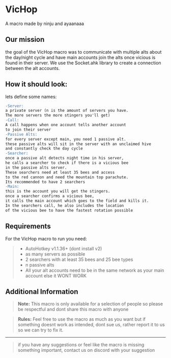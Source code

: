 # VicHop
A macro made by ninju and ayaanaaa

## Our mission
the goal of the VicHop macro was to communicate with multiple alts about the day/night cycle and have main accounts join the alts once vicious is found in their server.
We use the Socket.ahk library to create a connection between the alt accounts.

## How it should look:
lets define some names:
```diff
-Server:
a private server (n is the amount of servers you have.
The more servers the more stingers you'll get)
-Call:
A call happens when one account tells another account
to join their server
-Passive Alts:
for every server except main, you need 1 passive alt.
these passive alts will sit in the server with an unclaimed hive
and constantly check the day cycle
-Searcher:
once a passive alt detects night time in his server,
he calls a searcher to check if there is a vicious bee
in the passive alts server.
These searchers need at least 35 bees and access
to the red cannon and need the mountain top parachute.
Its recommended to have 2 searchers
-Main:
this is the account you will get the stingers.
once a searcher confirms a vicious bee,
it calls the main account which goes to the field and kills it.
In the searchers call, he also includes the location
of the vicious bee to have the fastest rotation possible
```
## Requirements
For the VicHop macro to run you need:
> - AutoHotkey v1.1.36+ (dont install v2)
> - as many servers as possible
> - 2 searchers with at least 35 bees and 25 bee types
> - n passive alts
> - All your alt accounts need to be in the same network as your main account else it WONT WORK

## Additional Information

> **Note:**
> This macro is only available for a selection of people so please be respectful and dont share this macro with anyone

> **Rules:**
> Feel free to use the macro as much as you want but if something doesnt work as intended,
> dont sue us, rather report it to us so we can try to fix it.
*******
> if you have any suggestions or feel like the macro is missing something important, contact us on discord with your suggestion
